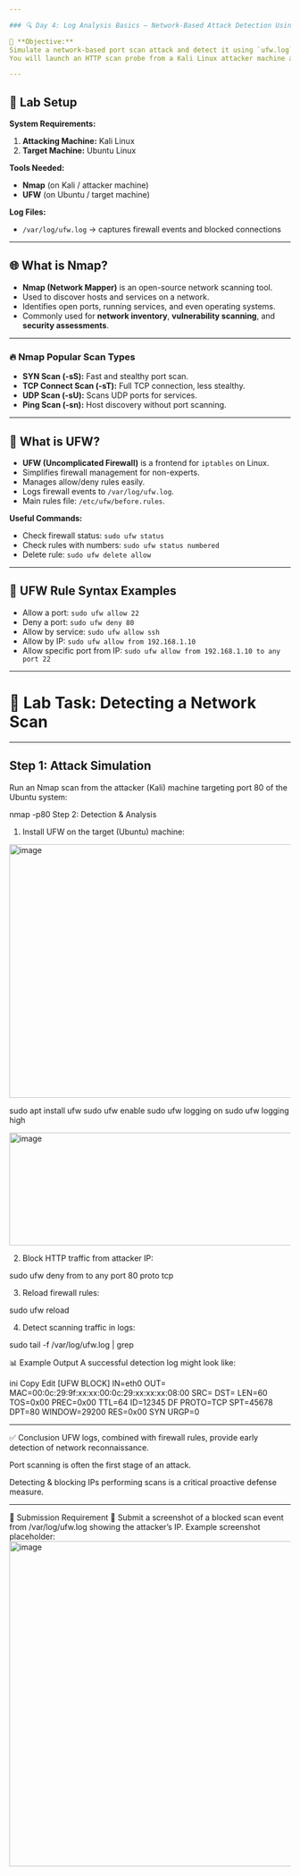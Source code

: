 ```yaml
---

### 🔍 Day 4: Log Analysis Basics – Network-Based Attack Detection Using UFW

🎯 **Objective:**  
Simulate a network-based port scan attack and detect it using `ufw.log` logs on a Linux system.  
You will launch an HTTP scan probe from a Kali Linux attacker machine and detect it on the Ubuntu victim machine.

---
```


## 🧰 Lab Setup

**System Requirements:**
1. **Attacking Machine:** Kali Linux  
2. **Target Machine:** Ubuntu Linux  

**Tools Needed:**
- **Nmap** (on Kali / attacker machine)  
- **UFW** (on Ubuntu / target machine)  

**Log Files:**
- `/var/log/ufw.log` → captures firewall events and blocked connections

---

## 🌐 What is Nmap?
- **Nmap (Network Mapper)** is an open-source network scanning tool.  
- Used to discover hosts and services on a network.  
- Identifies open ports, running services, and even operating systems.  
- Commonly used for **network inventory**, **vulnerability scanning**, and **security assessments**.

---

### 🔥 Nmap Popular Scan Types
- **SYN Scan (-sS):** Fast and stealthy port scan.  
- **TCP Connect Scan (-sT):** Full TCP connection, less stealthy.  
- **UDP Scan (-sU):** Scans UDP ports for services.  
- **Ping Scan (-sn):** Host discovery without port scanning.

---

## 🔐 What is UFW?
- **UFW (Uncomplicated Firewall)** is a frontend for `iptables` on Linux.  
- Simplifies firewall management for non-experts.  
- Manages allow/deny rules easily.  
- Logs firewall events to `/var/log/ufw.log`.  
- Main rules file: `/etc/ufw/before.rules`.  

**Useful Commands:**
- Check firewall status: `sudo ufw status`  
- Check rules with numbers: `sudo ufw status numbered`  
- Delete rule: `sudo ufw delete allow`  

---

## 🧾 UFW Rule Syntax Examples
- Allow a port: `sudo ufw allow 22`  
- Deny a port: `sudo ufw deny 80`  
- Allow by service: `sudo ufw allow ssh`  
- Allow by IP: `sudo ufw allow from 192.168.1.10`  
- Allow specific port from IP: `sudo ufw allow from 192.168.1.10 to any port 22`  

---

# 🧪 Lab Task: Detecting a Network Scan

---

## Step 1: Attack Simulation
Run an Nmap scan from the attacker (Kali) machine targeting port 80 of the Ubuntu system:

nmap -p80 <Target-IP>
Step 2: Detection & Analysis
1. Install UFW on the target (Ubuntu) machine:

<img width="975" height="454" alt="image" src="https://github.com/user-attachments/assets/07fe8ebe-8385-4ddd-ab43-f79d00824fd5" />

sudo apt install ufw
sudo ufw enable
sudo ufw logging on
sudo ufw logging high

<img width="814" height="202" alt="image" src="https://github.com/user-attachments/assets/6953104f-56fd-42ef-907c-182a8aeef2cc" />


2. Block HTTP traffic from attacker IP:

sudo ufw deny from <Attacker-IP> to any port 80 proto tcp

3. Reload firewall rules:

sudo ufw reload

4. Detect scanning traffic in logs:

sudo tail -f /var/log/ufw.log | grep <Attacker-IP>

📊 Example Output
A successful detection log might look like:

ini
Copy
Edit
[UFW BLOCK] IN=eth0 OUT= MAC=00:0c:29:9f:xx:xx:00:0c:29:xx:xx:xx:08:00 SRC=<Attacker-IP> DST=<Target-IP> LEN=60 TOS=0x00 PREC=0x00 TTL=64 ID=12345 DF PROTO=TCP SPT=45678 DPT=80 WINDOW=29200 RES=0x00 SYN URGP=0

---

✅ Conclusion
UFW logs, combined with firewall rules, provide early detection of network reconnaissance.

Port scanning is often the first stage of an attack.

Detecting & blocking IPs performing scans is a critical proactive defense measure.

---

📸 Submission Requirement
🎯 Submit a screenshot of a blocked scan event from /var/log/ufw.log showing the attacker’s IP.
Example screenshot placeholder:
<img width="975" height="582" alt="image" src="https://github.com/user-attachments/assets/bf35d893-0b8b-41ee-bb4b-3e6ced836a91" />

